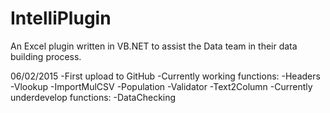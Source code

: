 # IntelliPlugin
An Excel plugin written in VB.NET to assist the Data team in their data building process.

06/02/2015
-First upload to GitHub
-Currently working functions:
  -Headers
  -Vlookup
  -ImportMulCSV
  -Population
  -Validator
  -Text2Column
-Currently underdevelop functions:
  -DataChecking
